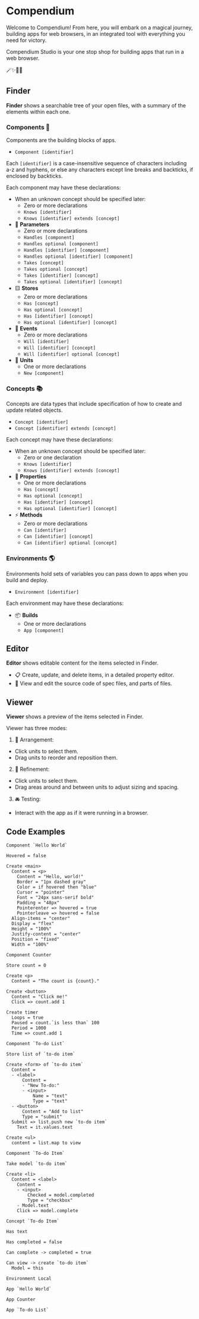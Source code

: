 # Compendium

Welcome to Compendium! From here, you will embark on a magical journey, building apps for web browsers, in an integrated tool with everything you need for victory.

Compendium Studio is your one stop shop for building apps that run in a web browser.

🪄✨💖🌺

## Finder

**Finder** shows a searchable tree of your open files, with a summary of the elements within each one.

### Components 🧱

Components are the building blocks of apps.

- `Component [identifier]`

Each `[identifier]` is a case-insensitive sequence of characters including a-z and hyphens, or else any characters except line breaks and backticks, if enclosed by backticks.

Each component may have these declarations:

- When an unknown concept should be specified later:
  - Zero or more declarations
  - `Knows [identifier]`
  - `Knows [identifier] extends [concept]`
- 🔻 **Parameters**
  - Zero or more declarations
  - `Handles [component]`
  - `Handles optional [component]`
  - `Handles [identifier] [component]`
  - `Handles optional [identifier] [component]`
  - `Takes [concept]`
  - `Takes optional [concept]`
  - `Takes [identifier] [concept]`
  - `Takes optional [identifier] [concept]`
- 🟨 **Stores**
  - Zero or more declarations
  - `Has [concept]`
  - `Has optional [concept]`
  - `Has [identifier] [concept]`
  - `Has optional [identifier] [concept]`
- 🔺 **Events**
  - Zero or more declarations
  - `Will [identifier]`
  - `Will [identifier] [concept]`
  - `Will [identifier] optional [concept]`
- 🔵 **Units**
  - One or more declarations
  - `New [component]`

### Concepts 📚

Concepts are data types that include specification of how to create and update related objects.

- `Concept [identifier]`
- `Concept [identifier] extends [concept]`

Each concept may have these declarations:

- When an unknown concept should be specified later:
  - Zero or one declaration
  - `Knows [identifier]`
  - `Knows [identifier] extends [concept]`
- 🔶 **Properties**
  - One or more declarations
  - `Has [concept]`
  - `Has optional [concept]`
  - `Has [identifier] [concept]`
  - `Has optional [identifier] [concept]`
- ⚡️ **Methods**
  - Zero or more declarations
  - `Can [identifier]`
  - `Can [identifier] [concept]`
  - `Can [identifier] optional [concept]`

### Environments 🌎

Environments hold sets of variables you can pass down to apps when you build and deploy.

- `Environment [identifier]`

Each environment may have these declarations:

- 📦 **Builds**
  - One or more declarations
  - `App [component]`

## Editor

**Editor** shows editable content for the items selected in Finder.

- 📋 Create, update, and delete items, in a detailed property editor.
- 💎 View and edit the source code of spec files, and parts of files.

## Viewer

**Viewer** shows a preview of the items selected in Finder.

Viewer has three modes:

1. 🧩 Arrangement:

- Click units to select them.
- Drag units to reorder and reposition them.

2. 🎨 Refinement:

- Click units to select them.
- Drag areas around and between units to adjust sizing and spacing.

3. 🚘 Testing:

- Interact with the app as if it were running in a browser.

## Code Examples

```
Component `Hello World`

Hovered = false

Create <main>
  Content = <p>
    Content = "Hello, world!"
    Border = "1px dashed gray"
    Color = if hovered then "blue"
    Cursor = "pointer"
    Font = "24px sans-serif bold"
    Padding = "48px"
    Pointerenter => hovered = true
    Pointerleave => hovered = false
  Align-items = "center"
  Display = "flex"
  Height = "100%"
  Justify-content = "center"
  Position = "fixed"
  Width = "100%"

```

```
Component Counter

Store count = 0

Create <p>
  Content = "The count is {count}."

Create <button>
  Content = "Click me!"
  Click => count.add 1

Create timer
  Loops = true
  Paused = count.`is less than` 100
  Period = 1000
  Time => count.add 1

```

```
Component `To-do List`

Store list of `to-do item`

Create <form> of `to-do item`
  Content =
  - <label>
      Content =
      - "New To-do:"
      - <input>
          Name = "text"
          Type = "text"
  - <button>
      Content = "Add to list"
      Type = "submit"
  Submit => list.push new `to-do item`
    Text = it.values.text

Create <ul>
  content = list.map to view

```

```
Component `To-do Item`

Take model `to-do item`

Create <li>
  Content = <label>
    Content =
    - <input>
        Checked = model.completed
        Type = "checkbox"
    - Model.text
    Click => model.complete

```

```
Concept `To-do Item`

Has text

Has completed = false

Can complete -> completed = true

Can view -> create `to-do item`
  Model = this

```

```
Environment Local

App `Hello World`

App Counter

App `To-do List`

```
